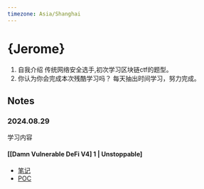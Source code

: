 ```yaml
---
timezone: Asia/Shanghai
---
```


# {Jerome}
1. 自我介绍
传统网络安全选手,初次学习区块链ctf的题型。
2. 你认为你会完成本次残酷学习吗？
每天抽出时间学习，努力完成。

## Notes

<!-- Content_START -->

### 2024.08.29
学习内容
#### [[Damn Vulnerable DeFi V4] 1 | Unstoppable]
- [笔记](./Writeup/Jerome/Unstoppable.md)
- [POC](./Writeup/Jerome/damn-vulnerable-defi/test/unstoppable/Unstoppable.t.sol)

<!-- Content_END -->
